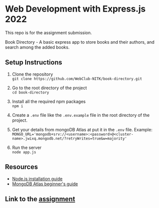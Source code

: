 # Web Development with Express.js 2022

This repo is for the assignment submission.

Book Directory - A basic express app to store books and their authors, and search among the added books.

## Setup Instructions

1. Clone the repository <br>
`git clone https://github.com/WebClub-NITK/book-directory.git`

2. Go to the root directory of the project <br>
`cd book-directory`

3. Install all the required npm packages <br>
`npm i`

4. Create a `.env` file like the `.env.example` file in the root directory of the project.

5. Get your details from mongoDB Atlas at put it in the `.env` file. Example: <br>
`MONGO_URL='mongodb+srv://<username>:<password>@<cluster-name>.jwixq.mongodb.net/?retryWrites=true&w=majority'`

6. Run the server <br>
`node app.js`

## Resources
- [Node.js installation guide](https://kinsta.com/blog/how-to-install-node-js/#how-to-install-nodejs-and-npm)
- [MongoDB Atlas beginner's guide](https://www.freecodecamp.org/news/get-started-with-mongodb-atlas/)

## Link to the [assignment](https://github.com/WebClub-NITK/book-directory/blob/assignment/ASSIGNMENT.MD) 
